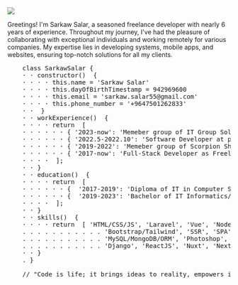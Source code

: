 <img src="https://sarkaw.com/main.png"/>
<div class="md:min-h-screen mt-20" id="about"><div class="md:flex items-center space-x-3 mx-auto"><img src="/sarkaw.jpeg" class="rounded-full mx-auto md:mx-0 w-24" alt=""><p class="text-white text-justify bg-white"> Greetings! I'm Sarkaw Salar, a seasoned freelance developer with nearly 6 years of experience. Throughout my journey, I've had the pleasure of collaborating with exceptional individuals and working remotely for various companies. My expertise lies in developing systems, mobile apps, and websites, ensuring top-notch solutions for all my clients.</p></div><pre class="whitespace-pre bg-white relative p-2 mt-4 rounded-lg text-white/20 leading-8 text-xs overflow-x-scroll md:overflow-x-none md:text-xl">    <span class="text-blue-500">class</span> <span class="text-yellow-400">SarkawSalar</span> <span class="text-white">{</span>
    · · <span class="text-blue-500">constructor()</span>  <span class="text-white">{</span>
    · · · · <span class="text-red-500">this</span><span class="text-white">.</span><span class="text-white">name</span> <span class="text-white">=</span> <span class="text-green-500">'Sarkaw Salar'</span>
    · · · · <span class="text-red-500">this</span><span class="text-white">.</span><span class="text-white">dayOfBirthTimestamp</span> <span class="text-white">=</span> <span class="text-green-500">942969600</span>
    · · · · <span class="text-red-500">this</span><span class="text-white">.</span><span class="text-white">email</span> <span class="text-white">=</span> <span class="text-green-500">'sarkaw.salar55@gmail.com'</span>
    · · · · <span class="text-red-500">this</span><span class="text-white">.</span><span class="text-white">phone_number</span> <span class="text-white">=</span> <span class="text-green-500">'+9647501262833'</span>
    · ·  <span class="text-white">}</span>
    · · <span class="text-yellow-400">workExperience()</span>  <span class="text-white">{</span>
    · · · · <span class="text-blue-500">return</span>  <span class="text-white">[</span>
    · · · · · · <span class="text-white">{</span> <span class="text-red-500">'2023-now'</span><span class="text-white">:</span> <span class="text-green-500">'Memeber group of IT Group Solutions as Full Stack Developer'</span><span class="text-white"> </span> <span class="text-white">},</span>
    · · · · · · <span class="text-white">{</span> <span class="text-red-500">'2022.5-2022.10'</span><span class="text-white">:</span> <span class="text-green-500">'Software Developer at peshawa Group'</span><span class="text-white"> </span> <span class="text-white">},</span>
    · · · · · · <span class="text-white">{</span> <span class="text-red-500">'2019-2022'</span><span class="text-white">:</span> <span class="text-green-500">'Memeber group of Scorpion Shield as Full Stack Developer'</span><span class="text-white"> </span> <span class="text-white">},</span>
    · · · · · · <span class="text-white">{</span> <span class="text-red-500">'2017-now'</span><span class="text-white">:</span> <span class="text-green-500">'Full-Stack Developer as Freelancer'</span><span class="text-white"> </span> <span class="text-white">}</span>
    · · · ·  <span class="text-white">];</span>
    · · <span class="text-white">}</span>
    · · <span class="text-yellow-400">education()</span>  <span class="text-white">{</span>
    · · · · <span class="text-blue-500">return</span>  <span class="text-white">[</span>
    · · · · · · <span class="text-white">{</span>  <span class="text-red-500">'2017-2019'</span><span class="text-white">:</span> <span class="text-green-500">'Diploma of IT in Computer Science Institute/IT'</span><span class="text-white"> </span><span class="text-white">},</span> 
    · · · · · · <span class="text-white">{</span>  <span class="text-red-500">'2019-2023'</span><span class="text-white">:</span> <span class="text-green-500">'Bachelor of IT Informatics/IT'</span><span class="text-white"> </span><span class="text-white">},</span> 
    · · · ·  <span class="text-white">];</span>
    · · <span class="text-white">}</span>
    · · <span class="text-yellow-400">skills()</span>  <span class="text-white">{</span>
    · · · · <span class="text-blue-500">return</span>  <span class="text-white">[</span> <span class="text-green-500">'HTML/CSS/JS'</span><span class="text-white">,</span> <span class="text-green-500">'Laravel'</span><span class="text-white">,</span> <span class="text-green-500">'Vue'</span><span class="text-white">,</span> <span class="text-green-500">'Node.js'</span><span class="text-white">,</span>  
    . . . . . . . . . . . <span class="text-green-500">'Bootstrap/Tailwind'</span><span class="text-white">,</span> <span class="text-green-500">'SSR'</span><span class="text-white">,</span> <span class="text-green-500">'SPA'</span><span class="text-white">,</span> <span class="text-green-500">'GIT'</span><span class="text-white">,</span>  <span class="text-green-500">'React Native'</span><span class="text-white">,</span> <span class="text-green-500">'Firebase'</span><span class="text-white">,</span> <span class="text-green-500">'PHP'</span><span class="text-white">,</span>
    . . . . . . . . . . . <span class="text-green-500">'MySQL/MongoDB/ORM'</span><span class="text-white">,</span> <span class="text-green-500">'Photoshop'</span><span class="text-white">,</span> <span class="text-green-500">'Illustrator'</span><span class="text-white">,</span> <span class="text-green-500">'C#'</span><span class="text-white">,</span> <span class="text-green-500">'TypeScript'</span><span class="text-white">,</span> <span class="text-green-500">'Python'</span><span class="text-white">,</span> 
    . . . . . . . . . . . <span class="text-green-500">'Django'</span><span class="text-white">,</span> <span class="text-green-500">'ReactJS'</span><span class="text-white">,</span> <span class="text-green-500">'Nuxt'</span><span class="text-white">,</span> <span class="text-green-500">'NextJS'</span><span class="text-white"> </span>  <span class="text-white">];</span>
    · · <span class="text-white">}</span>
    <span class="relative">. <span class="text-white">}</span>  <div class="w-[3px] cursor h-4 md:w-[4px] bg-white md:h-6 absolute top-0 left-[25px] md:left-[45px]"></div></span>
    // "Code is life; it brings ideas to reality, empowers innovation, and opens endless possibilities."
    </pre></div>

